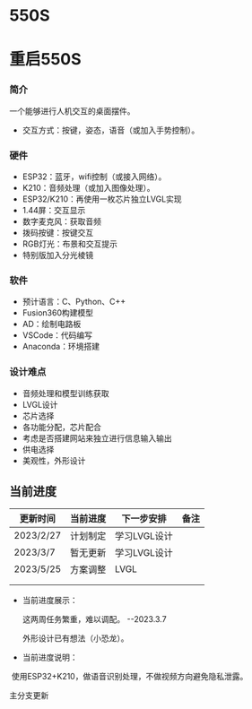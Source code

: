 # 550S

# 重启550S



### 简介

一个能够进行人机交互的桌面摆件。

- 交互方式：按键，姿态，语音（或加入手势控制）。

### 硬件

- ESP32：蓝牙，wifi控制（或接入网络）。
- K210：音频处理（或加入图像处理）。
- ESP32/K210：再使用一枚芯片独立LVGL实现
- 1.44屏：交互显示
- 数字麦克风：获取音频
- 拨码按键：按键交互
- RGB灯光：布景和交互提示
- 特别版加入分光棱镜

### 软件

- 预计语言：C、Python、C++
- Fusion360构建模型
- AD：绘制电路板
- VSCode：代码编写
- Anaconda：环境搭建

### 设计难点

- 音频处理和模型训练获取
- LVGL设计
- 芯片选择
- 各功能分配，芯片配合
- 考虑是否搭建网站来独立进行信息输入输出
- 供电选择
- 美观性，外形设计

## 当前进度

| 更新时间  | 当前进度 | 下一步安排   | 备注 |
| --------- | -------- | ------------ | ---- |
| 2023/2/27 | 计划制定 | 学习LVGL设计 |      |
| 2023/3/7  | 暂无更新 | 学习LVGL设计 |      |
| 2023/5/25 | 方案调整 | LVGL         |      |
|           |          |              |      |
|           |          |              |      |

- 当前进度展示：

  这两周任务繁重，难以调配。		--2023.3.7

  外形设计已有想法（小恐龙）。
  
- 当前进度说明：

​		使用ESP32+K210，做语音识别处理，不做视频方向避免隐私泄露。

主分支更新